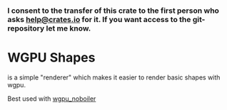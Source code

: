 ### I consent to the transfer of this crate to the first person who asks help@crates.io for it. If you want access to the git-repository let me know.

# WGPU Shapes

is a simple "renderer" which makes it easier to render basic shapes with wgpu.

Best used with [wgpu_noboiler](https://crates.io/crates/wgpu-noboiler)